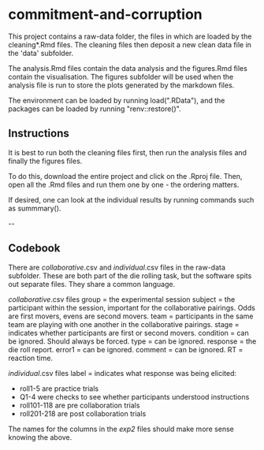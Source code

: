 # commitment-and-corruption

This project contains a raw-data folder, the files in which are loaded by the 
cleaning*.Rmd files.
The cleaning files then deposit a new clean data file in the 'data' subfolder.

The analysis.Rmd files contain the data analysis and the figures.Rmd files 
contain the visualisation.
The figures subfolder will be used when the analysis file is run to store the 
plots generated by the markdown files.

The environment can be loaded by running load(".RData"), and the packages can be 
loaded by running "renv::restore()".

## Instructions
It is best to run both the cleaning files first, then run the analysis files and
finally the figures files.

To do this, download the entire project and click on the .Rproj file. Then,
open all the .Rmd files and run them one by one - the ordering matters.

If desired, one can look at the individual results by running commands such as
summmary(). 


-- 
## Codebook

There are *collaborative*.csv and *individual*.csv files in the raw-data subfolder. These are both part of the die rolling task, but the software spits out separate files.
They share a common language.

*collaborative*.csv files
group = the experimental session
subject = the participant within the session, important for the collaborative pairings. Odds are first movers, evens are second movers.
team = participants in the same team are playing with one another in the collaborative pairings.
stage = indicates whether participants are first or second movers.
condition = can be ignored. Should always be forced.
type = can be ignored.
response = the die roll report.
error1 = can be ignored.
comment = can be ignored.
RT = reaction time.

*individual*.csv files
label = indicates what response was being elicited: 
- roll1-5 are practice trials
- Q1-4 were checks to see whether participants understood instructions
- roll101-118 are pre collaboration trials
- roll201-218 are post collaboration trials

The names for the columns in the *exp2* files should make more sense knowing the above.



